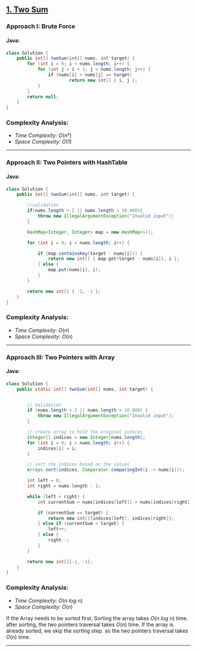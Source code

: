 ﻿## [1. Two Sum](https://leetcode.com/problems/two-sum/)

### Approach I: Brute Force

#### Java:
```java
class Solution {
    public int[] twoSum(int[] nums, int target) {
        for (int i = 0; i < nums.length; i++) {
            for (int j = i + 1; j < nums.length; j++) {
                if (nums[i] + nums[j] == target)
                        return new int[] { i, j };
            }
        }
        return null;
    }
}
```

[//]: # (#### Go:)

[//]: # (```go)

[//]: # (func solution&#40;&#41; {)

[//]: # ()
[//]: # (})

[//]: # (```)

### Complexity Analysis:

- *Time Complexity:* $O(n²)$
- *Space Complexity:* $O(1)$


---


### Approach II: Two Pointers with HashTable

#### Java:
```java
class Solution {
    public int[] twoSum(int[] nums, int target) {

        //validation
        if(nums.length < 2 || nums.length > 10_000){
            throw new IllegalArgumentException("Invalid input");
        }

        HashMap<Integer, Integer> map = new HashMap<>();

        for (int i = 0; i < nums.length; i++) {

            if (map.containsKey(target - nums[i])) {
                return new int[] { map.get(target - nums[i]), i };
            } else {
                map.put(nums[i], i);
            }
        }

        return new int[] { -1, -1 };
    }
}
```

[//]: # (#### Go:)

[//]: # (```go)

[//]: # (func solution&#40;&#41; {)

[//]: # ()
[//]: # (})

[//]: # (```)

### Complexity Analysis:

- *Time Complexity:* $O(n)$
- *Space Complexity:* $O(n)$


---


### Approach III: Two Pointers with Array

#### Java:
```java
class Solution {
    public static int[] twoSum(int[] nums, int target) {


        // Validation
        if (nums.length < 2 || nums.length > 10_000) {
            throw new IllegalArgumentException("Invalid input");
        }

        // create array to hold the original indices
        Integer[] indices = new Integer[nums.length];
        for (int i = 0; i < nums.length; i++) {
            indices[i] = i;
        }

        // sort the indices based on the values
        Arrays.sort(indices, Comparator.comparingInt(i -> nums[i]));

        int left = 0;
        int right = nums.length - 1;

        while (left < right) {
            int currentSum = nums[indices[left]] + nums[indices[right]];

            if (currentSum == target) {
                return new int[]{indices[left], indices[right]};
            } else if (currentSum < target) {
                left++;
            } else {
                right--;
            }
        }

        return new int[]{-1, -1};
    }
}
```

[//]: # (#### Go:)

[//]: # (```go)

[//]: # (func solution&#40;&#41; {)

[//]: # ()
[//]: # (})

[//]: # (```)

### Complexity Analysis:

- *Time Complexity:* $O(n\ log\ n)$ 
- *Space Complexity:* $O(n)$

If the Array needs to be sorted first, Sorting the array takes $O(n\ log\ n)$ time. after sorting, the two pointers traversal takes $O(n)$ time.
If the array is already sorted, we skip the sorting step. so the two pointers traversal takes $O(n)$ time.

---